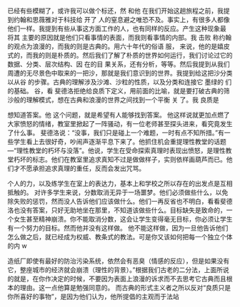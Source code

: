 ## 



### 

已经有些模糊了，或许我可以做个标还，然
和他
在我们开始这趟旅程之前，我提到约翰和思薇雅对于科技给
开了
人的窒息避之唯恐不及。事实上，有很多人都像他们一样。我提到有些从事这方面工作的人，也有同样的反应。产生这种现象最
将其
主要的原因就是他们只看事情的表面，而我则看事情的内部。我
击败
称约翰的观点为浪漫的，而我的则是古典的。用六十年代的俗语
服，
来说，他的是嬉皮式的，而我的则是朴质的。然后我们了解了朴质的世界如何运行，我们讨论过它的数据、分类、层次结构、因
在的目
果关系，还有分析，等等。然后我提到从我们周遭的无尽景色中取来的一把沙，那就是我们意识到的世界。我提到给这把沙分类
以从谷
的步骤。古典的理解涉及沙滩、沙粒的性质，以及分类和连接它
墨绿的
们的基础。
谷，看
斐德洛拒绝给良质下定义，用前面的比喻，就是要打破古典的筛沙般的理解模式，想在古典和浪漫的世界之间找到一个平衡
关
了。我
良质是

想知道答案。他
这个问题，就是希望有人能够找到答案。
他这样说就更加点燃了大家愤怒的情绪，教室里掀起了一阵骚动，有一位老师甚至探头进来，看究竟发生了什么事。
斐德洛说：“没事，我们只是碰上一个难题，一时有点不知所措。”有一些学生看上去很好奇，吵闹声逐渐平息下来了。他抓住机会重提理性教堂的话题—“理性教堂的朽坏与没落”。他说，学生在受命探索真理时表现出愤怒，是理性教堂朽坏的标志。他们在教室里追求真知不过是做做样子，实则依样画葫芦而已。他们才不愿承担追求真理的重任，反而会发出咒骂。

个人的力，以及练学生在室上的表达力，基本上和学校之所以存在的出发点是互相抵触的。
对许多学生来说，分数取消无异于一场噩梦。他们必须做些什么，以免除失败的惩罚，然而没人告诉他们应该做什么。他们一再反省也不明白，看看斐德洛也没有答案，只好无助地坐在那里，不知道该做些什么。目标缺失是致命的，一个女生甚至精神崩溃。你不能取消分数，这会让学生变得毫无目标，你必须让学生有一个努力的目标。然而他并没有这样做。
他不能这样做，因为一旦他告诉他们怎么做之后，就已经成为权威、教条式的教法。可是你又该如何把每一个独立个体的内 w

造纸厂即使有最好的防治污染系统，依然会有恶臭（情感的反应），但是如果没有它，整座城市的经济就会崩溃（理性的背景）。”根据我们古老的二分法，上面所说的就是，在你作决定的时候，不要因为表面上浪漫的诉求而不去思考它古典而且根本的理由。这一点他算是勉强同意的。
而古典的形式主义者之所以反对“良质只是你所喜好的事物”，是因为他们认为，他所提倡的主观而于法站